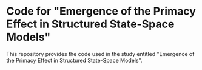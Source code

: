 # Code for "Emergence of the Primacy Effect in Structured State-Space Models"

This repository provides the code used in the study entitled "Emergence of the Primacy Effect in Structured State-Space Models".


